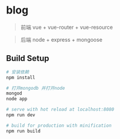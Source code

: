 # blog

> 前端 vue + vue-router + vue-resource

> 后端 node + express + mongoose

## Build Setup

``` bash
# 安装依赖
npm install

# 打开mongodb 并打开node
mongod
node app

# serve with hot reload at localhost:8080
npm run dev

# build for production with minification
npm run build
```

